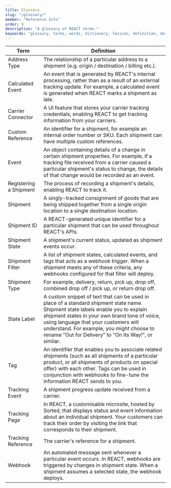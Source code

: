 ```yaml
---
title: Glossary
slug: "/glossary/"
member: "Reference Info"
order: 9
description: "A glossary of REACT terms."
keywords: "glossary, terms, words, dictionary, lexicon, definition, define, defnition "
---
```


<div class="table-1">

| Term                   | Definition                                                                                                                                                                                                                                                                                                                                                         |
| ---------------------- | ------------------------------------------------------------------------------------------------------------------------------------------------------------------------------------------------------------------------------------------------------------------------------------------------------------------------------------------------------------------ |
| Address Type           | The relationship of a particular address to a shipment (e.g. origin / destination / billing etc.).                                                                                                                                                                                                                                                                 |
| Calculated Event       | An event that is generated by REACT's internal processing, rather than as a result of an external tracking update. For example, a calculated event is generated when REACT marks a shipment as late.  |
| Carrier Connector      | A UI feature that stores your carrier tracking credentials, enabling REACT to get tracking information from your carriers.                                                                                                                                                                                                                                         |
| Custom Reference       | An identifier for a shipment, for example an internal order number or SKU. Each shipment can have multiple custom references.                                                                                                                                                                                                                                      |
| Event                  | An object containing details of a change in certain shipment properties. For example, if a tracking file received from a carrier caused a particular shipment's status to change, the details of that change would be recorded as an event.                                                                                                                        |
| Registering a Shipment | The process of recording a shipment's details, enabling REACT to track it.                                                                                                                                                                                                                                                                                         |
| Shipment               | A singly-tracked consignment of goods that are being shipped together from a single origin location to a single destination location.                                                                                                                                                                                                                              |
| Shipment ID            | A REACT-generated unique identifier for a particular shipment that can be used throughout REACT's APIs.                                                                                                                                                                                                                                                                   |
| Shipment State         | A shipment's current status, updated as shipment events occur.                                                                                                                                                                                                                                                                                                     |
| Shipment Filter   | A list of shipment states, calculated events, and tags that acts as a webhook trigger. When a shipment meets any of these criteria, any webhooks configured for that filter will deploy.                                                                                                                                                                                           |
| Shipment Type          | For example, delivery, return, pick up, drop off, combined drop off / pick up, or return drop off.                                                                                                                                                                                                                                                                 |
| State Label            | A custom snippet of text that can be used in place of a standard shipment state name. Shipment state labels enable you to explain shipment states in your own brand tone of voice, using language that your customers will understand. For example, you might choose to rename "Out for Delivery" to "On Its Way!", or similar.                                    |
| Tag                    | An identifier that enables you to associate related shipments (such as all shipments of a particular product, or all shipments of products on special offer) with each other. Tags can be used in conjunction with webhooks to fine-tune the information REACT sends to you.                                                                                       |
| Tracking Event         | A shipment progress update received from a carrier.                                                                                                                                                                                                                                                                                                                |
| Tracking Page          | In REACT, a customisable microsite, hosted by Sorted, that displays status and event information about an individual shipment. Your customers can track their order by visiting the link that corresponds to their shipment.                                                                                                                                       |
| Tracking Reference     | The carrier's reference for a shipment.                                                                                                                                                                                                                                                                                                                            |
| Webhook                | An automated message sent whenever a particular event occurs. In REACT, webhooks are triggered by changes in shipment state. When a shipment assumes a selected state, the webhook deploys. |

</div>

